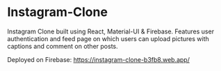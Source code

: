 # Instagram-Clone

Instagram Clone built using React, Material-UI & Firebase. Features user authentication and feed page on which users can upload pictures with captions and comment on other posts.

Deployed on Firebase: https://instagram-clone-b3fb8.web.app/
